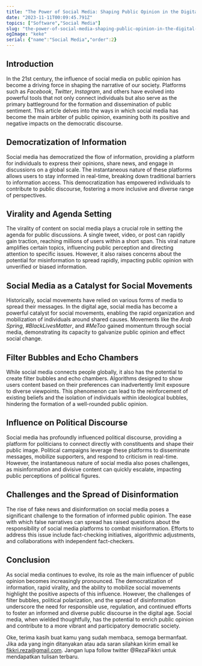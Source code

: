 ```yaml
---
title: "The Power of Social Media: Shaping Public Opinion in the Digital Age"
date: "2023-11-11T00:09:45.791Z"
topics: ["Software","Social Media"]
slug: "the-power-of-social-media-shaping-public-opinion-in-the-digital-age"
ogImage: "keke"
serial: {"name":"Social Media","order":2}
---
```


## Introduction

In the 21st century, the influence of social media on public opinion has become a driving force in shaping the narrative of our society. Platforms such as *Facebook*, *Twitter*, *Instagram*, and others have evolved into powerful tools that not only connect individuals but also serve as the primary battleground for the formation and dissemination of public sentiment. This article delves into the ways in which social media has become the main arbiter of public opinion, examining both its positive and negative impacts on the democratic discourse.

## Democratization of Information

Social media has democratized the flow of information, providing a platform for individuals to express their opinions, share news, and engage in discussions on a global scale. The instantaneous nature of these platforms allows users to stay informed in real-time, breaking down traditional barriers to information access. This democratization has empowered individuals to contribute to public discourse, fostering a more inclusive and diverse range of perspectives.

## Virality and Agenda Setting

The virality of content on social media plays a crucial role in setting the agenda for public discussions. A single tweet, video, or post can rapidly gain traction, reaching millions of users within a short span. This viral nature amplifies certain topics, influencing public perception and directing attention to specific issues. However, it also raises concerns about the potential for misinformation to spread rapidly, impacting public opinion with unverified or biased information.

## Social Media as a Catalyst for Social Movements

Historically, social movements have relied on various forms of media to spread their messages. In the digital age, social media has become a powerful catalyst for social movements, enabling the rapid organization and mobilization of individuals around shared causes. Movements like the *Arab Spring*, *#BlackLivesMatter*, and *#MeToo* gained momentum through social media, demonstrating its capacity to galvanize public opinion and effect social change.

## Filter Bubbles and Echo Chambers

While social media connects people globally, it also has the potential to create filter bubbles and echo chambers. Algorithms designed to show users content based on their preferences can inadvertently limit exposure to diverse viewpoints. This phenomenon can lead to the reinforcement of existing beliefs and the isolation of individuals within ideological bubbles, hindering the formation of a well-rounded public opinion.

## Influence on Political Discourse

Social media has profoundly influenced political discourse, providing a platform for politicians to connect directly with constituents and shape their public image. Political campaigns leverage these platforms to disseminate messages, mobilize supporters, and respond to criticism in real-time. However, the instantaneous nature of social media also poses challenges, as misinformation and divisive content can quickly escalate, impacting public perceptions of political figures.

## Challenges and the Spread of Disinformation

The rise of fake news and disinformation on social media poses a significant challenge to the formation of informed public opinion. The ease with which false narratives can spread has raised questions about the responsibility of social media platforms to combat misinformation. Efforts to address this issue include fact-checking initiatives, algorithmic adjustments, and collaborations with independent fact-checkers.

## Conclusion

As social media continues to evolve, its role as the main influencer of public opinion becomes increasingly pronounced. The democratization of information, rapid virality, and the ability to mobilize social movements highlight the positive aspects of this influence. However, the challenges of filter bubbles, political polarization, and the spread of disinformation underscore the need for responsible use, regulation, and continued efforts to foster an informed and diverse public discourse in the digital age. Social media, when wielded thoughtfully, has the potential to enrich public opinion and contribute to a more vibrant and participatory democratic society.

Oke, terima kasih buat kamu yang sudah membaca, semoga bermanfaat. Jika ada yang ingin ditanyakan atau ada saran silahkan kirim email ke fikkri.reza@gmail.com. Jangan lupa follow twitter @RezaFikkri untuk mendapatkan tulisan terbaru.
